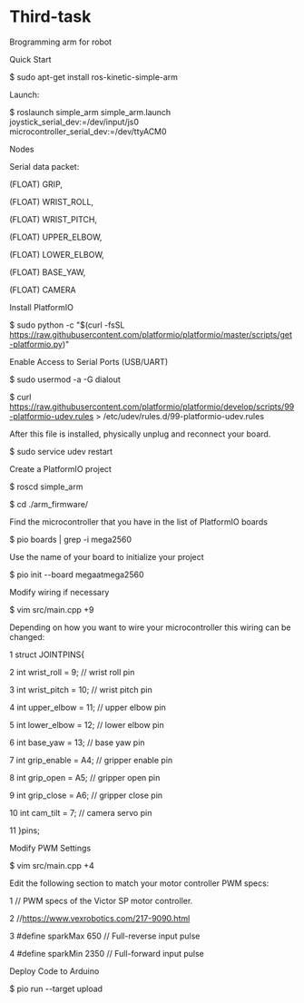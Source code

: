 # Third-task

Brogramming arm for robot

Quick Start

$ sudo apt-get install ros-kinetic-simple-arm

Launch:

$ roslaunch simple_arm simple_arm.launch joystick_serial_dev:=/dev/input/js0 microcontroller_serial_dev:=/dev/ttyACM0

Nodes

Serial data packet:

(FLOAT) GRIP,

(FLOAT) WRIST_ROLL,

(FLOAT) WRIST_PITCH,

(FLOAT) UPPER_ELBOW,

(FLOAT) LOWER_ELBOW,

(FLOAT) BASE_YAW,

(FLOAT) CAMERA

Install PlatformIO

$ sudo python -c "$(curl -fsSL https://raw.githubusercontent.com/platformio/platformio/master/scripts/get-platformio.py)"

Enable Access to Serial Ports (USB/UART)

$ sudo usermod -a -G dialout <your username here>

$ curl https://raw.githubusercontent.com/platformio/platformio/develop/scripts/99-platformio-udev.rules  > /etc/udev/rules.d/99-platformio-udev.rules

After this file is installed, physically unplug and reconnect your board.

$ sudo service udev restart

Create a PlatformIO project

$ roscd simple_arm

$ cd ./arm_firmware/

Find the microcontroller that you have in the list of PlatformIO boards

$ pio boards | grep -i mega2560

Use the name of your board to initialize your project

$ pio init --board megaatmega2560

Modify wiring if necessary

$ vim src/main.cpp +9

Depending on how you want to wire your microcontroller this wiring can be changed:

   1 struct JOINTPINS{
   
   2   int wrist_roll = 9; // wrist roll pin
   
   3   int wrist_pitch = 10; // wrist pitch pin
   
   4   int upper_elbow = 11; // upper elbow pin
   
   5   int lower_elbow = 12;  // lower elbow pin
   
   6   int base_yaw = 13;  // base yaw pin
   
   7   int grip_enable = A4;  // gripper enable pin
   
   8   int grip_open = A5;  // gripper open pin
   
   9   int grip_close = A6;  // gripper close pin
   
  10   int cam_tilt = 7; // camera servo pin
  
  11 }pins;

Modify PWM Settings

$ vim src/main.cpp +4

Edit the following section to match your motor controller PWM specs:

   1 // PWM specs of the Victor SP motor controller.
   
   2 //https://www.vexrobotics.com/217-9090.html
   
   3 #define sparkMax 650 // Full-reverse input pulse
   
   4 #define sparkMin 2350 // Full-forward input pulse

Deploy Code to Arduino

$ pio run --target upload











